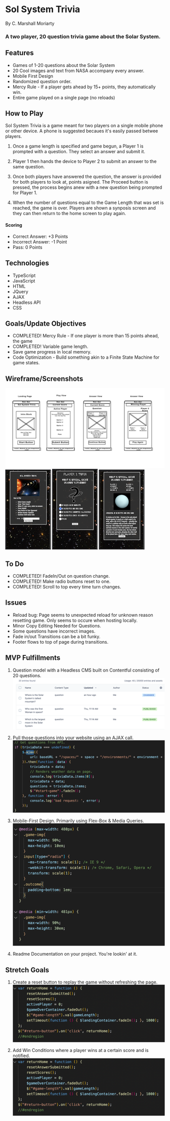 # Sol System Trivia
By C. Marshall Moriarty
### A two player, 20 question trivia game about the Solar System.

## Features
- Games of 1-20 questions about the Solar System
- 20 Cool images and text from NASA accompany every answer.
- Mobile First Design
- Randomized question order.
- Mercy Rule - If a player gets ahead by 15+ points, they automatically win.
- Entire game played on a single page (no reloads)


## How to Play
Sol System Trivia is a game meant for two players on a single mobile phone or other device. A phone is suggested becaues it's easily passed betwee players. 

1. Once a game length is specified and game begun, a Player 1 is prompted with a question. They select an answer and submit it. 

2. Player 1 then hands the device to Player 2 to submit an answer to the same question. 

3. Once both players have answered the question, the answer is provided for both players to look at, points asigned. The Proceed button is pressed, the process begins anew with a new question being prompted for Player 1. 

5. When the number of questions equal to the Game Length that was set is reached, the game is over. Players are shown a synposis screen and they can then return to the home screen to play again.

#### Scoring
- Correct Answer: +3 Points
- Incorrect Answer: -1 Point
- Pass: 0 Points

## Technologies
- TypeScript
- JavaScript
- HTML
- JQuery
- AJAX
- Headless API
- CSS


## Goals/Update Objectives
- COMPLETED! Mercy Rule - If one player is more than 15 points ahead, the game
- COMPLETED! Variable game length. 
- Save game progress in local memory.
- Code Optimization - Build something akin to a Finite State Machine for game states.

## Wireframe/Screenshots

![Wireframe](src/images/TriviaWireframe.jpg)
![Mobile Screenshot](src/images/mobilelanding.png) ![Mobile Screenshot](src/images/mobilequestion.png) ![Mobile Screenshot](src/images/mobileanswer.png)

## To Do
- COMPLETED! FadeIn/Out on question change.
- COMPLETED! Make radio buttons reset to one.
- COMPLETED! Scroll to top every time turn changes.

## Issues
- Reload bug: Page seems to unexpected reload for unknown reason resetting game. Only seems to occure when hosting locally.
- Minor Copy Editing Needed for Questions.
- Some questions have incorrect images.
- Fade in/out Transitions can be a bit funky.
- Footer flows to top of page during transitions.

## MVP Fulfillments
1. Question model with a Headless CMS built on Contentful consisting of 20 questions.
![Wireframe](src/images/readme_images/contentful.png)

2. Pull those questions into your website using an AJAX call. 
![Wireframe](src/images/readme_images/ajax.png)

3. Mobile-First Design. Primarily using Flex-Box & Media Queries.
![Wireframe](src/images/readme_images/mobile_first.png)

4. Readme Documentation on your project.
    You're lookin' at it.

## Stretch Goals
1. Create a reset button to replay the game without refreshing the page.
![Wireframe](src/images/readme_images/new_game.png)

2. Add Win Conditions where a player wins at a certain score and is notified.
![Wireframe](src/images/readme_images/mercy_killing.png)